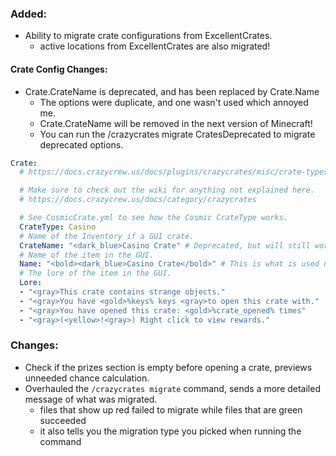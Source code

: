 ### Added:
- Ability to migrate crate configurations from ExcellentCrates.
  - active locations from ExcellentCrates are also migrated!

#### Crate Config Changes:
- Crate.CrateName is deprecated, and has been replaced by Crate.Name
  - The options were duplicate, and one wasn't used which annoyed me.
  - Crate.CrateName will be removed in the next version of Minecraft!
  - You can run the /crazycrates migrate CratesDeprecated to migrate deprecated options.
```yml
Crate:
  # https://docs.crazycrew.us/docs/plugins/crazycrates/misc/crate-types

  # Make sure to check out the wiki for anything not explained here.
  # https://docs.crazycrew.us/docs/category/crazycrates

  # See CosmicCrate.yml to see how the Cosmic CrateType works.
  CrateType: Casino
  # Name of the Inventory if a GUI crate.
  CrateName: "<dark_blue>Casino Crate" # Deprecated, but will still work
  # Name of the item in the GUI.
  Name: "<bold><dark_blue>Casino Crate</bold>" # This is what is used now if CrateName isn't found
  # The lore of the item in the GUI.
  Lore:
  - "<gray>This crate contains strange objects."
  - "<gray>You have <gold>%keys% keys <gray>to open this crate with."
  - "<gray>You have opened this crate: <gold>%crate_opened% times"
  - "<gray>(<yellow>!<gray>) Right click to view rewards."
```

### Changes:
- Check if the prizes section is empty before opening a crate, previews unneeded chance calculation.
- Overhauled the `/crazycrates migrate` command, sends a more detailed message of what was migrated. 
  - files that show up red failed to migrate while files that are green succeeded
  - it also tells you the migration type you picked when running the command